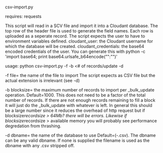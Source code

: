 csv-import.py

requires:
requests

This script will read in a SCV file and import it into a Cloudant database. The top row of the header file is used to generate the field names. Each row is uploaded as a seperate record.
The script expects the user to have to environment variables defined.
cloudant_user: the Cloudant username for which the database will be created.
cloudant_credentials: the base64 encoded credentials of the user. You can generate this with 
python -c 'import base64; print base64.urlsafe_b64encode("<username>":"<password>")'

usage:
python csv-import.py -f <csv file to import> -b <# of records/update -d <dbname>

-f file= the name of the file to import
   The script expects as CSV file but the actual extension is irrelevant (see -d)

-b blocksize= the maximum number of records to import per _bulk_update operation.
   Default=1000. This does not need to be a factor of the total number of records. If there are not enough records remaining to fill a block it will just do the _bulk_update with whatever is left. In general this should be a large number since it reduces the overhead of http request but if blocksize*recordsize > 64Mb? there will be errors. Likewise if blocksize*recordsize > available memory you will probably see performance degredation from thrashing.

-d dbname= the name of the database to use
   Default=<file>(-.csv). The dbname can be any valid dbname. If none is supplied the filename is used as the dbname with any .csv stripped off.